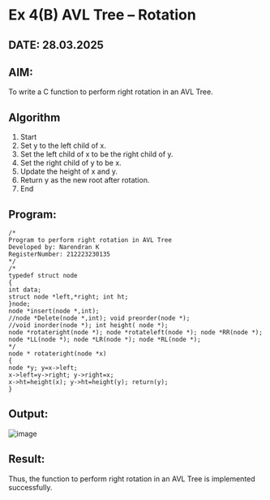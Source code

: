 # Ex 4(B) AVL Tree – Rotation
## DATE: 28.03.2025
## AIM:
To write a C function to perform right rotation in an AVL Tree.

## Algorithm
1. Start
2. Set y to the left child of x.
3. Set the left child of x to be the right child of y.
4. Set the right child of y to be x.
5. Update the height of x and y.
6. Return y as the new root after rotation.
7. End
## Program:
```
/*
Program to perform right rotation in AVL Tree
Developed by: Narendran K
RegisterNumber: 212223230135
*/
/*
typedef struct node
{
int data;
struct node *left,*right; int ht;
}node;
node *insert(node *,int);
//node *Delete(node *,int); void preorder(node *);
//void inorder(node *); int height( node *);
node *rotateright(node *); node *rotateleft(node *); node *RR(node *);
node *LL(node *); node *LR(node *); node *RL(node *);
*/
node * rotateright(node *x)
{
node *y; y=x->left;
x->left=y->right; y->right=x;
x->ht=height(x); y->ht=height(y); return(y);
}
```
## Output:
![image](https://github.com/user-attachments/assets/0ce46f38-a83e-4ee3-8829-b772ed006b5d)



## Result:
Thus, the function to perform right rotation in an AVL Tree is implemented successfully.
